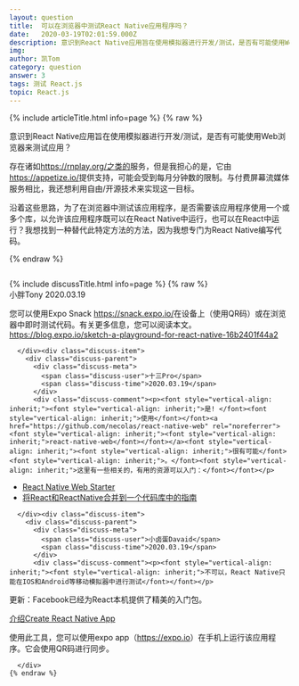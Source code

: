 ```yaml
---
layout: question
title:  可以在浏览器中测试React Native应用程序吗？
date:   2020-03-19T02:01:59.000Z
description: 意识到React Native应用旨在使用模拟器进行开发/测试，是否有可能使用Web浏览器来测试应用？存在诸如https //rnplay.org/之...
img: 
author: 凯Tom
category: question
answer: 3
tags: 测试 React.js
topic: React.js
---
```

<div class="article-root">
  <div class="article">
    {% include articleTitle.html info=page %}
    {% raw %}
    <div class="article-content"><p><font style="vertical-align: inherit;"><font style="vertical-align: inherit;">意识到React Native应用旨在使用模拟器进行开发/测试，是否有可能使用Web浏览器来测试应用？</font></font></p>

<p><font style="vertical-align: inherit;"><font style="vertical-align: inherit;">存在</font><font style="vertical-align: inherit;">诸如</font></font><a href="https://rnplay.org/" rel="noreferrer"><font style="vertical-align: inherit;"><font style="vertical-align: inherit;">https://rnplay.org/之类的</font></font></a><font style="vertical-align: inherit;"><font style="vertical-align: inherit;">服务</font><font style="vertical-align: inherit;">，但是我担心的是，它由</font></font><a href="https://appetize.io/" rel="noreferrer"><font style="vertical-align: inherit;"><font style="vertical-align: inherit;">https://appetize.io/</font></font></a><font style="vertical-align: inherit;"><font style="vertical-align: inherit;">提供支持，</font><font style="vertical-align: inherit;">可能会受到每月分钟数的限制。</font><font style="vertical-align: inherit;">与付费屏幕流媒体服务相比，我还想利用自由/开源技术来实现这一目标。</font></font></p>

<p><font style="vertical-align: inherit;"><font style="vertical-align: inherit;">沿着这些思路，为了在浏览器中测试该应用程序，是否需要该应用程序使用一个或多个库，以允许该应用程序既可以在React Native中运行，也可以在React中运行？</font><font style="vertical-align: inherit;">我想找到一种替代此特定方法的方法，因为我想专门为React Native编写代码。</font></font></p></div>
    {% endraw %}
  </div>
  <p style="height: 0;width:0;overflow: hidden;"> 第2237篇《可以在浏览器中测试React Native应用程序吗？》来自Winter(https://github.com/aiyld/aiyld.github.io)的站点</p>
  <div class="discuss-wrapper">
    {% include discussTitle.html info=page %}
    {% raw %}
    <div class="discuss-item">
        <div class="discuss-parent">
          <div class="discuss-meta">
            <span class="discuss-user">小胖Tony</span>
            <span class="discuss-time">2020.03.19</span>
          </div>
          <div class="discuss-comment"><p><font style="vertical-align: inherit;"><font style="vertical-align: inherit;">您可以使用Expo Snack   </font></font><a href="https://snack.expo.io/" rel="noreferrer"><font style="vertical-align: inherit;"><font style="vertical-align: inherit;">https://snack.expo.io/</font></font></a><font style="vertical-align: inherit;"><font style="vertical-align: inherit;">在设备上（使用QR码）或在浏览器中即时测试代码。</font><font style="vertical-align: inherit;">有关更多信息，您可以阅读本文。</font></font><a href="https://blog.expo.io/sketch-a-playground-for-react-native-16b2401f44a2" rel="noreferrer"><font style="vertical-align: inherit;"><font style="vertical-align: inherit;">https://blog.expo.io/sketch-a-playground-for-react-native-16b2401f44a2</font></font></a></p></div>
        </div>
        
      </div><div class="discuss-item">
        <div class="discuss-parent">
          <div class="discuss-meta">
            <span class="discuss-user">十三Pro</span>
            <span class="discuss-time">2020.03.19</span>
          </div>
          <div class="discuss-comment"><p><font style="vertical-align: inherit;"><font style="vertical-align: inherit;">是! </font><font style="vertical-align: inherit;">使用</font></font><a href="https://github.com/necolas/react-native-web" rel="noreferrer"><font style="vertical-align: inherit;"><font style="vertical-align: inherit;">react-native-web</font></font></a><font style="vertical-align: inherit;"><font style="vertical-align: inherit;">很有可能</font><font style="vertical-align: inherit;">。</font><font style="vertical-align: inherit;">这里有一些相关的，有用的资源可以入门：</font></font></p>

<ul>
<li><a href="https://github.com/joefazz/react-native-web-starter" rel="noreferrer"><font style="vertical-align: inherit;"><font style="vertical-align: inherit;">React Native Web Starter</font></font></a></li>
<li><a href="https://medium.com/@yannickdot/write-once-run-anywhere-with-create-react-native-app-and-react-native-web-ad40db63eed0" rel="noreferrer"><font style="vertical-align: inherit;"><font style="vertical-align: inherit;">将React和ReactNative合并到一个代码库中的指南</font></font></a></li>
</ul></div>
        </div>
        
      </div><div class="discuss-item">
        <div class="discuss-parent">
          <div class="discuss-meta">
            <span class="discuss-user">小卤蛋Davaid</span>
            <span class="discuss-time">2020.03.19</span>
          </div>
          <div class="discuss-comment"><p><font style="vertical-align: inherit;"><font style="vertical-align: inherit;">不可以，React Native只能在IOS和Android等移动模拟器中进行测试</font></font></p>

<p><font style="vertical-align: inherit;"><font style="vertical-align: inherit;">更新：Facebook已经为React本机提供了精美的入门包。</font></font></p>

<p><a href="https://facebook.github.io/react-native/blog/2017/03/13/introducing-create-react-native-app.html" rel="nofollow noreferrer"><font style="vertical-align: inherit;"><font style="vertical-align: inherit;">介绍Create React Native App</font></font></a></p>

<p><font style="vertical-align: inherit;"><font style="vertical-align: inherit;">使用此工具，您可以使用expo app（</font></font><a href="https://expo.io" rel="nofollow noreferrer"><font style="vertical-align: inherit;"><font style="vertical-align: inherit;">https://expo.io</font></font></a><font style="vertical-align: inherit;"><font style="vertical-align: inherit;">）</font><font style="vertical-align: inherit;">在手机上运行该应用程序。</font><font style="vertical-align: inherit;">它会使用QR码进行同步。</font></font></p></div>
        </div>
        
      </div>
    {% endraw %}
  </div>
<div>
